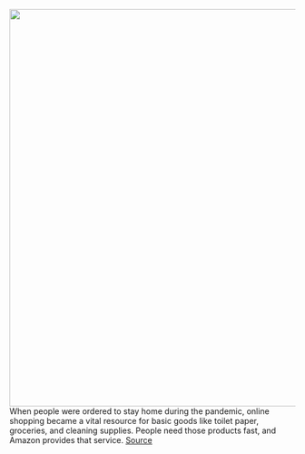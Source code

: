 <img src='https://cdn.vox-cdn.com/thumbor/lStyxgtwEqB0l2yJsddS9QmpwXo=/0x0:2040x1360/1200x800/filters:focal(857x517:1183x843)/cdn.vox-cdn.com/uploads/chorus_image/image/66721087/acastro_200124_3882_Amazon_liability_0001.0.jpg' width='700px' /><br/>
When people were ordered to stay home during the pandemic, online shopping became a vital resource for basic goods like toilet paper, groceries, and cleaning supplies. People need those products fast, and Amazon provides that service.
<a href='https://www.theverge.com/2020/4/28/21234925/vergecast-podcast-interview-stacy-mitchell-institute-for-local-self-reliance-amazon-monopoly'> Source <a/>